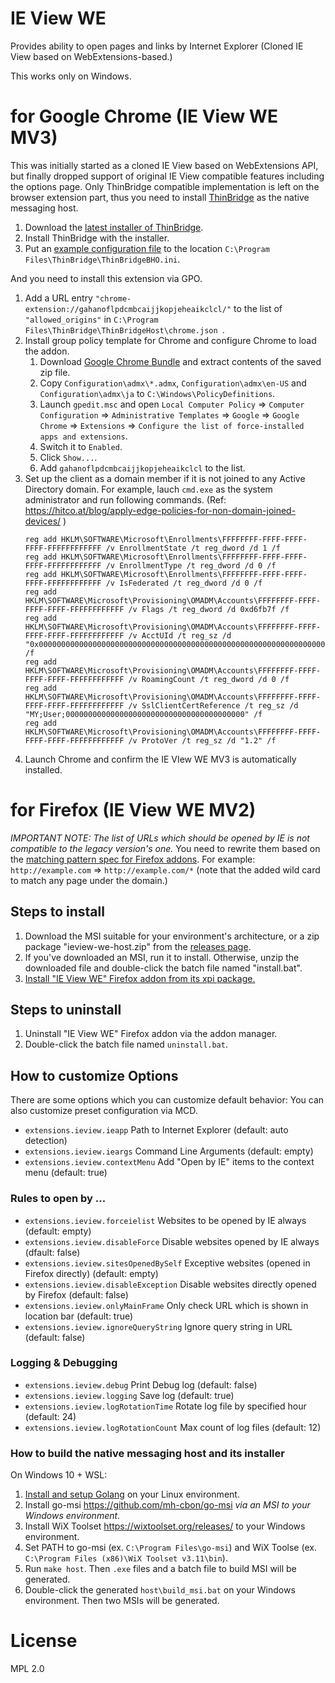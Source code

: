# IE View WE

Provides ability to open pages and links by Internet Explorer (Cloned IE View based on WebExtensions-based.)

This works only on Windows.

# for Google Chrome (IE View WE MV3)

This was initially started as a cloned IE View based on WebExtensions API, but finally dropped support of original IE View compatible features including the options page.
Only ThinBridge compatible implementation is left on the browser extension part, thus you need to install [ThinBridge](https://github.com/ThinBridge/ThinBridge/) as the native messaging host.

1. Download the [latest installer of ThinBridge](https://github.com/ThinBridge/ThinBridge/releases).
2. Install ThinBridge with the installer.
3. Put an [example configuration file](https://raw.githubusercontent.com/ThinBridge/ThinBridge/master/Resources/ThinBridgeBHO.ini) to the location `C:\Program Files\ThinBridge\ThinBridgeBHO.ini`.

And you need to install this extension via GPO.

1. Add a URL entry `"chrome-extension://gahanoflpdcmbcaijjkopjeheaikclcl/"` to the list of `"allowed_origins"` in `C:\Program Files\ThinBridge\ThinBridgeHost\chrome.json `.
2. Install group policy template for Chrome and configure Chrome to load the addon.
   1. Download [Google Chrome Bundle](https://support.google.com/chrome/a/answer/187202?hl=en#zippy=%2Cwindows) and extract contents of the saved zip file.
   2. Copy `Configuration\admx\*.admx`, `Configuration\admx\en-US` and `Configuration\admx\ja` to `C:\Windows\PolicyDefinitions`.
   3. Launch `gpedit.msc` and open `Local Computer Policy` => `Computer Configuration` => `Administrative Templates` => `Google` => `Google Chrome` => `Extensions` => `Configure the list of force-installed apps and extensions`.
   4. Switch it to `Enabled`.
   5. Click `Show...`.
   6. Add `gahanoflpdcmbcaijjkopjeheaikclcl` to the list.
3. Set up the client as a domain member if it is not joined to any Active Directory domain. For example, lauch `cmd.exe` as the system administrator and run following commands.
   (Ref: https://hitco.at/blog/apply-edge-policies-for-non-domain-joined-devices/ )
   ```
   reg add HKLM\SOFTWARE\Microsoft\Enrollments\FFFFFFFF-FFFF-FFFF-FFFF-FFFFFFFFFFFF /v EnrollmentState /t reg_dword /d 1 /f
   reg add HKLM\SOFTWARE\Microsoft\Enrollments\FFFFFFFF-FFFF-FFFF-FFFF-FFFFFFFFFFFF /v EnrollmentType /t reg_dword /d 0 /f
   reg add HKLM\SOFTWARE\Microsoft\Enrollments\FFFFFFFF-FFFF-FFFF-FFFF-FFFFFFFFFFFF /v IsFederated /t reg_dword /d 0 /f
   reg add HKLM\SOFTWARE\Microsoft\Provisioning\OMADM\Accounts\FFFFFFFF-FFFF-FFFF-FFFF-FFFFFFFFFFFF /v Flags /t reg_dword /d 0xd6fb7f /f
   reg add HKLM\SOFTWARE\Microsoft\Provisioning\OMADM\Accounts\FFFFFFFF-FFFF-FFFF-FFFF-FFFFFFFFFFFF /v AcctUId /t reg_sz /d "0x000000000000000000000000000000000000000000000000000000000000000000000000" /f
   reg add HKLM\SOFTWARE\Microsoft\Provisioning\OMADM\Accounts\FFFFFFFF-FFFF-FFFF-FFFF-FFFFFFFFFFFF /v RoamingCount /t reg_dword /d 0 /f
   reg add HKLM\SOFTWARE\Microsoft\Provisioning\OMADM\Accounts\FFFFFFFF-FFFF-FFFF-FFFF-FFFFFFFFFFFF /v SslClientCertReference /t reg_sz /d "MY;User;0000000000000000000000000000000000000000" /f
   reg add HKLM\SOFTWARE\Microsoft\Provisioning\OMADM\Accounts\FFFFFFFF-FFFF-FFFF-FFFF-FFFFFFFFFFFF /v ProtoVer /t reg_sz /d "1.2" /f
   ```
4. Launch Chrome and confirm the IE VIew WE MV3 is automatically installed.

# for Firefox (IE View WE MV2)

*IMPORTANT NOTE: The list of URLs which should be opened by IE is not compatible to the legacy version's one.*
You need to rewrite them based on the [matching pattern spec for Firefox addons](https://developer.mozilla.org/en-US/Add-ons/WebExtensions/Match_patterns).
For example: `http://example.com` => `http://example.com/*` (note that the added wild card to match any page under the domain.)

## Steps to install

 1. Download the MSI suitable for your environment's architecture, or a zip package "ieview-we-host.zip" from the [releases page](https://github.com/clear-code/ieview-we/releases/latest).
 2. If you've downloaded an MSI, run it to install. Otherwise, unzip the downloaded file and double-click the batch file named "install.bat".
 3. [Install "IE View WE" Firefox addon from its xpi package.](https://addons.mozilla.org/firefox/addon/ie-view-we/)

## Steps to uninstall

 1. Uninstall "IE View WE" Firefox addon via the addon manager.
 2. Double-click the batch file named `uninstall.bat`.

## How to customize Options

There are some options which you can customize default behavior:
You can also customize preset configuration via MCD.

* `extensions.ieview.ieapp` Path to Internet Explorer (default: auto detection)
* `extensions.ieview.ieargs` Command Line Arguments (default: empty)
* `extensions.ieview.contextMenu` Add "Open by IE" items to the context menu (default: true)

### Rules to open by ...

* `extensions.ieview.forceielist` Websites to be opened by IE always (default: empty)
* `extensions.ieview.disableForce` Disable websites opened by IE always (dfault: false)
* `extensions.ieview.sitesOpenedBySelf` Exceptive websites (opened in Firefox directly) (default: empty)
* `extensions.ieview.disableException` Disable websites directly opened by Firefox (default: false)
* `extensions.ieview.onlyMainFrame` Only check URL which is shown in location bar (default: true)
* `extensions.ieview.ignoreQueryString` Ignore query string in URL (default: false)

### Logging & Debugging

* `extensions.ieview.debug` Print Debug log (default: false)
* `extensions.ieview.logging` Save log (default: true)
* `extensions.ieview.logRotationTime` Rotate log file by specified hour (default: 24)
* `extensions.ieview.logRotationCount` Max count of log files (default: 12)

### How to build the native messaging host and its installer

On Windows 10 + WSL:

1. [Install and setup Golang](https://golang.org/doc/install) on your Linux environment.
2. Install go-msi https://github.com/mh-cbon/go-msi *via an MSI to your Windows environment*.
3. Install WiX Toolset https://wixtoolset.org/releases/ to your Windows environment.
4. Set PATH to go-msi (ex. `C:\Program Files\go-msi`) and WiX Toolse (ex. `C:\Program Files (x86)\WiX Toolset v3.11\bin`).
5. Run `make host`.
   Then `.exe` files and a batch file to build MSI will be generated.
6. Double-click the generated `host\build_msi.bat` on your Windows environment.
   Then two MSIs will be generated.

# License

MPL 2.0
